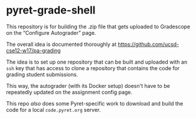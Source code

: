 # pyret-grade-shell

This repository is for building the .zip file that gets uploaded to Gradescope on the “Configure Autograder” page.

The overall idea is documented thoroughly at https://github.com/ucsd-cse12-w17/pa-grading

The idea is to set up one repository that can be built and uploaded with an `ssh` key that has access to clone a repository that contains the code for grading student submissions.

This way, the autograder (with its Docker setup) doesn't have to be repeatedly updated on the assignment config page.

This repo *also* does some Pyret-specific work to download and build the code for a local `code.pyret.org` server.

